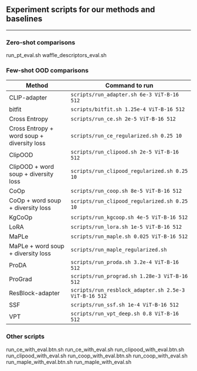 ## Experiment scripts for our methods and baselines
-----------------------

### Zero-shot comparisons

run_pt_eval.sh
waffle_descriptors_eval.sh

### Few-shot OOD comparisons

| Method | Command to run |
| ------ | -------------- |
| CLIP-adapter | `scripts/run_adapter.sh 6e-3 ViT-B-16 512` |
| bitfit | `scripts/bitfit.sh 1.25e-4 ViT-B-16 512` |
| Cross Entropy | `scripts/run_ce.sh 2e-5 ViT-B-16 512` |
| Cross Entropy + word soup + diversity loss | `scripts/run_ce_regularized.sh 0.25 10` |
| ClipOOD | `scripts/run_clipood.sh 2e-5 ViT-B-16 512` |
| ClipOOD + word soup + diversity loss | `scripts/run_clipood_regularized.sh 0.25 10` |
| CoOp | `scripts/run_coop.sh 8e-5 ViT-B-16 512` |
| CoOp + word soup + diversity loss | `scripts/run_clipood_regularized.sh 0.25 10` |
| KgCoOp |  `scripts/run_kgcoop.sh 4e-5 ViT-B-16 512` |
| LoRA |  `scripts/run_lora.sh 1e-5 ViT-B-16 512` |
| MaPLe |  `scripts/run_maple.sh 0.025 ViT-B-16 512` |
| MaPLe + word soup + diversity loss |  `scripts/run_maple_regularized.sh` |
| ProDA |  `scripts/run_proda.sh 3.2e-4 ViT-B-16 512` |
| ProGrad |  `scripts/run_prograd.sh 1.28e-3 ViT-B-16 512` |
| ResBlock-adapter | `scripts/run_resblock_adapter.sh 2.5e-3 ViT-B-16 512` |
| SSF | `scripts/run_ssf.sh 1e-4 ViT-B-16 512` |
| VPT | `scripts/run_vpt_deep.sh 0.8 ViT-B-16 512` |

### Other scripts

run_ce_with_eval.btn.sh
run_ce_with_eval.sh
run_clipood_with_eval.btn.sh
run_clipood_with_eval.sh
run_coop_with_eval.btn.sh
run_coop_with_eval.sh
run_maple_with_eval.btn.sh
run_maple_with_eval.sh
